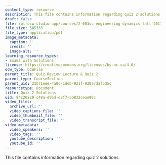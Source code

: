 ```yaml
---
content_type: resource
description: This file contains information regarding quiz 2 solutions.
draft: false
file: /ol-ocw-studio-app/courses/2-003sc-engineering-dynamics-fall-2011/84c208c9c48ad9bdd2f7bb832ceae96c_MIT2_003SCF11_quiz2_sol.pdf
file_size: 585333
file_type: application/pdf
image_metadata:
  caption: ''
  credit: ''
  image-alt: ''
learning_resource_types:
- Exams with Solutions
license: https://creativecommons.org/licenses/by-nc-sa/4.0/
ocw_type: OCWFile
parent_title: Quiz Review Lecture & Quiz 2
parent_type: CourseSection
parent_uid: 21b71eee-4a0c-1deb-931f-920a7dafbd5c
resourcetype: Document
title: Quiz 2 Solutions
uid: 84c208c9-c48a-d9bd-d2f7-bb832ceae96c
video_files:
  archive_url: ''
  video_captions_file: ''
  video_thumbnail_file: ''
  video_transcript_file: ''
video_metadata:
  video_speakers: ''
  video_tags: ''
  youtube_description: ''
  youtube_id: ''
---
```

This file contains information regarding quiz 2 solutions.